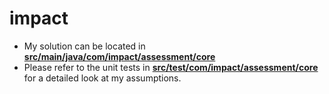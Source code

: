 # impact

 * My solution can be located in <a href = "https://github.com/nqobani000/impact/tree/main/src/main/java/com/impact/assessment/core"><b>src/main/java/com/impact/assessment/core</b></a>
 * Please refer to the unit tests in <a href = "https://github.com/nqobani000/impact/tree/main/src/test/com/impact/assessment/core"><b>src/test/com/impact/assessment/core</b><a>  for a detailed look at my assumptions.
